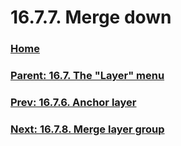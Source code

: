 # 16.7.7. Merge down

### [Home](./00-home.md)
### [Parent: 16.7. The "Layer" menu](./16-07-00-the-layer-menu.md)
### [Prev: 16.7.6. Anchor layer](./16-07-06-anchor-layer.md)
### [Next: 16.7.8. Merge layer group](./16-07-08-merge-layer-group.md)
